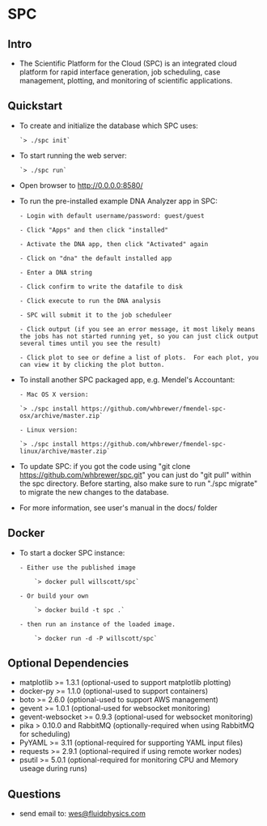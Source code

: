 # SPC

## Intro

* The Scientific Platform for the Cloud (SPC) is an integrated cloud platform for rapid interface generation, job scheduling, case management, plotting, and monitoring of scientific applications.

## Quickstart

* To create and initialize the database which SPC uses: 

      `> ./spc init`

* To start running the web server: 

      `> ./spc run`

* Open browser to http://0.0.0.0:8580/

* To run the pre-installed example DNA Analyzer app in SPC:

      - Login with default username/password: guest/guest

      - Click "Apps" and then click "installed"

      - Activate the DNA app, then click "Activated" again

      - Click on "dna" the default installed app

      - Enter a DNA string

      - Click confirm to write the datafile to disk

      - Click execute to run the DNA analysis

      - SPC will submit it to the job scheduleer

      - Click output (if you see an error message, it most likely means the jobs has not started running yet, so you can just click output several times until you see the result)

      - Click plot to see or define a list of plots.  For each plot, you can view it by clicking the plot button.  

* To install another SPC packaged app, e.g. Mendel's Accountant:

      - Mac OS X version:

      `> ./spc install https://github.com/whbrewer/fmendel-spc-osx/archive/master.zip`

      - Linux version:

      `> ./spc install https://github.com/whbrewer/fmendel-spc-linux/archive/master.zip`

* To update SPC: if you got the code using "git clone https://github.com/whbrewer/spc.git" 
  you can just do "git pull" within the spc directory.  Before starting, also make sure
  to run "./spc migrate" to migrate the new changes to the database.

* For more information, see user's manual in the docs/ folder

## Docker

* To start a docker SPC instance:

      - Either use the published image

          `> docker pull willscott/spc`

      - Or build your own

          `> docker build -t spc .`

      - then run an instance of the loaded image.

          `> docker run -d -P willscott/spc`

## Optional Dependencies

* matplotlib >= 1.3.1 (optional-used to support matplotlib plotting)
* docker-py >= 1.1.0 (optional-used to support containers)
* boto >= 2.6.0 (optional-used to support AWS management)
* gevent >= 1.0.1 (optional-used for websocket monitoring)
* gevent-websocket >= 0.9.3 (optional-used for websocket monitoring)
* pika > 0.10.0 and RabbitMQ (optionally-required when using RabbitMQ for scheduling)
* PyYAML >= 3.11 (optional-required for supporting YAML input files)
* requests >= 2.9.1 (optional-required if using remote worker nodes)
* psutil >= 5.0.1 (optional-required for monitoring CPU and Memory useage during runs)

## Questions

* send email to: wes@fluidphysics.com

